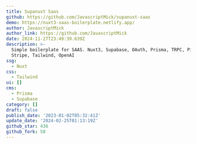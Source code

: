 ```yaml
---
title: Supanuxt Saas
github: https://github.com/JavascriptMick/supanuxt-saas
demo: https://nuxt3-saas-boilerplate.netlify.app/
author: JavascriptMick
author_link: https://github.com/JavascriptMick
date: 2024-11-27T23:49:39.639Z
description: >-
  Simple boilerplate for SAAS. Nuxt3, Supabase, OAuth, Prisma, TRPC, Pinia,
  Stripe, Tailwind, OpenAI
ssg:
  - Nuxt
css:
  - Tailwind
ui: []
cms:
  - Prisma
  - Supabase
category: []
draft: false
publish_date: '2023-01-02T05:32:41Z'
update_date: '2024-02-25T01:13:19Z'
github_star: 436
github_fork: 58
---
```

